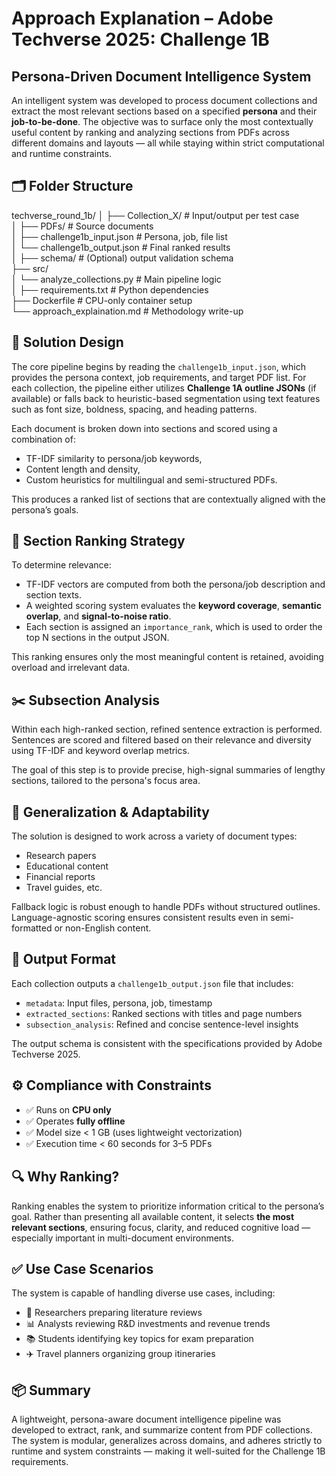 # Approach Explanation – Adobe Techverse 2025: Challenge 1B

## Persona-Driven Document Intelligence System

An intelligent system was developed to process document collections and extract the most relevant sections based on a specified **persona** and their **job-to-be-done**. The objective was to surface only the most contextually useful content by ranking and analyzing sections from PDFs across different domains and layouts — all while staying within strict computational and runtime constraints.

## 🗂 Folder Structure

techverse_round_1b/
│
├── Collection_X/               # Input/output per test case  
│   ├── PDFs/                   # Source documents  
│   ├── challenge1b_input.json  # Persona, job, file list  
│   └── challenge1b_output.json # Final ranked results  
│
├── schema/                     # (Optional) output validation schema  
├── src/  
│   └── analyze_collections.py  # Main pipeline logic  
│
├── requirements.txt            # Python dependencies  
├── Dockerfile                  # CPU-only container setup  
└── approach_explaination.md    # Methodology write-up  




## 🧠 Solution Design

The core pipeline begins by reading the `challenge1b_input.json`, which provides the persona context, job requirements, and target PDF list. For each collection, the pipeline either utilizes **Challenge 1A outline JSONs** (if available) or falls back to heuristic-based segmentation using text features such as font size, boldness, spacing, and heading patterns.

Each document is broken down into sections and scored using a combination of:

- TF-IDF similarity to persona/job keywords,
- Content length and density,
- Custom heuristics for multilingual and semi-structured PDFs.

This produces a ranked list of sections that are contextually aligned with the persona’s goals.

## 📌 Section Ranking Strategy

To determine relevance:

- TF-IDF vectors are computed from both the persona/job description and section texts.
- A weighted scoring system evaluates the **keyword coverage**, **semantic overlap**, and **signal-to-noise ratio**.
- Each section is assigned an `importance_rank`, which is used to order the top N sections in the output JSON.

This ranking ensures only the most meaningful content is retained, avoiding overload and irrelevant data.

## ✂️ Subsection Analysis

Within each high-ranked section, refined sentence extraction is performed. Sentences are scored and filtered based on their relevance and diversity using TF-IDF and keyword overlap metrics.

The goal of this step is to provide precise, high-signal summaries of lengthy sections, tailored to the persona's focus area.

## 🧠 Generalization & Adaptability

The solution is designed to work across a variety of document types:

- Research papers
- Educational content
- Financial reports
- Travel guides, etc.

Fallback logic is robust enough to handle PDFs without structured outlines. Language-agnostic scoring ensures consistent results even in semi-formatted or non-English content.

## 🧾 Output Format

Each collection outputs a `challenge1b_output.json` file that includes:

- `metadata`: Input files, persona, job, timestamp
- `extracted_sections`: Ranked sections with titles and page numbers
- `subsection_analysis`: Refined and concise sentence-level insights

The output schema is consistent with the specifications provided by Adobe Techverse 2025.

## ⚙️ Compliance with Constraints

- ✅ Runs on **CPU only**
- ✅ Operates **fully offline**
- ✅ Model size < 1 GB (uses lightweight vectorization)
- ✅ Execution time < 60 seconds for 3–5 PDFs

## 🔍 Why Ranking?

Ranking enables the system to prioritize information critical to the persona’s goal. Rather than presenting all available content, it selects **the most relevant sections**, ensuring focus, clarity, and reduced cognitive load — especially important in multi-document environments.

## ✅ Use Case Scenarios

The system is capable of handling diverse use cases, including:

- 🧪 Researchers preparing literature reviews
- 📊 Analysts reviewing R&D investments and revenue trends
- 📚 Students identifying key topics for exam preparation
- ✈️ Travel planners organizing group itineraries

## 📦 Summary

A lightweight, persona-aware document intelligence pipeline was developed to extract, rank, and summarize content from PDF collections. The system is modular, generalizes across domains, and adheres strictly to runtime and system constraints — making it well-suited for the Challenge 1B requirements.
